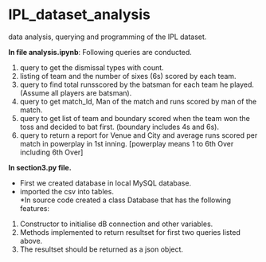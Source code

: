 # IPL_dataset_analysis
data analysis, querying and programming of the IPL dataset.<br/>

<b>In file analysis.ipynb</b>: 
Following queries are conducted.<br/>
1. query to get the dismissal types with count.<br/>
2. listing of team and the number of sixes (6s) scored by each team.<br/>
3. query to find total runsscored by the batsman for each team he played. (Assume
   all players are batsman).<br/>
4. query to get match_Id, Man of the match and runs scored by man of the match.<br/>
5. query to get list of team and boundary scored when the team won the toss and
  decided to bat first. (boundary includes 4s and 6s).<br/>
6. query to return a report for Venue and City and average runs scored per match
  in powerplay in 1st inning. [powerplay means 1 to 6th Over including 6th Over]<br/>
  
<b>In section3.py file.</b><br/>
* First we created database in local MySQL database.<br/>
* imported the csv into tables.<br/>
*In source code created a class Database that has the following features:<br/>
 1. Constructor to initialise dB connection and other variables.<br/>
 2. Methods implemented to return resultset for first two queries listed above.<br/>
 3. The resultset should be returned as a json object.<br/>
 
